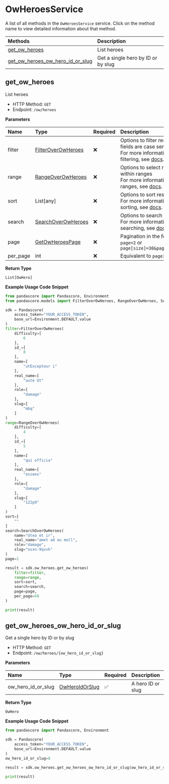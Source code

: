 # OwHeroesService

A list of all methods in the `OwHeroesService` service. Click on the method name to view detailed information about that method.

| Methods                                                               | Description                        |
| :-------------------------------------------------------------------- | :--------------------------------- |
| [get_ow_heroes](#get_ow_heroes)                                       | List heroes                        |
| [get_ow_heroes_ow_hero_id_or_slug](#get_ow_heroes_ow_hero_id_or_slug) | Get a single hero by ID or by slug |

## get_ow_heroes

List heroes

- HTTP Method: `GET`
- Endpoint: `/ow/heroes`

**Parameters**

| Name     | Type                                                  | Required | Description                                                                                                                                         |
| :------- | :---------------------------------------------------- | :------- | :-------------------------------------------------------------------------------------------------------------------------------------------------- |
| filter   | [FilterOverOwHeroes](../models/FilterOverOwHeroes.md) | ❌       | Options to filter results. String fields are case sensitive <br/>For more information on filtering, see [docs](/docs/filtering-and-sorting#filter). |
| range    | [RangeOverOwHeroes](../models/RangeOverOwHeroes.md)   | ❌       | Options to select results within ranges <br/>For more information on ranges, see [docs](/docs/filtering-and-sorting#range).                         |
| sort     | List[any]                                             | ❌       | Options to sort results <br/>For more information on sorting, see [docs](/docs/filtering-and-sorting#sort).                                         |
| search   | [SearchOverOwHeroes](../models/SearchOverOwHeroes.md) | ❌       | Options to search results <br/>For more information on searching, see [docs](/docs/filtering-and-sorting#search).                                   |
| page     | [GetOwHeroesPage](../models/GetOwHeroesPage.md)       | ❌       | Pagination in the form of `page=2` or `page[size]=30&page[number]=2`                                                                                |
| per_page | int                                                   | ❌       | Equivalent to `page[size]`                                                                                                                          |

**Return Type**

`List[OwHero]`

**Example Usage Code Snippet**

```python
from pandascore import Pandascore, Environment
from pandascore.models import FilterOverOwHeroes, RangeOverOwHeroes, SearchOverOwHeroes

sdk = Pandascore(
    access_token="YOUR_ACCESS_TOKEN",
    base_url=Environment.DEFAULT.value
)
filter=FilterOverOwHeroes(
    difficulty=[
        6
    ],
    id_=[
        8
    ],
    name=[
        "utExcepteur i"
    ],
    real_name=[
        "aute Ut"
    ],
    role=[
        "damage"
    ],
    slug=[
        "mbq"
    ]
)
range=RangeOverOwHeroes(
    difficulty=[
        4
    ],
    id_=[
        5
    ],
    name=[
        "qui officia"
    ],
    real_name=[
        "esseex"
    ],
    role=[
        "damage"
    ],
    slug=[
        "122p9"
    ]
)
sort=[
    ""
]
search=SearchOverOwHeroes(
    name="Utea et ir",
    real_name="amet ad eu moll",
    role="damage",
    slug="osxn-9qxvk"
)
page=1

result = sdk.ow_heroes.get_ow_heroes(
    filter=filter,
    range=range,
    sort=sort,
    search=search,
    page=page,
    per_page=50
)

print(result)
```

## get_ow_heroes_ow_hero_id_or_slug

Get a single hero by ID or by slug

- HTTP Method: `GET`
- Endpoint: `/ow/heroes/{ow_hero_id_or_slug}`

**Parameters**

| Name               | Type                                          | Required | Description       |
| :----------------- | :-------------------------------------------- | :------- | :---------------- |
| ow_hero_id_or_slug | [OwHeroIdOrSlug](../models/OwHeroIdOrSlug.md) | ✅       | A hero ID or slug |

**Return Type**

`OwHero`

**Example Usage Code Snippet**

```python
from pandascore import Pandascore, Environment

sdk = Pandascore(
    access_token="YOUR_ACCESS_TOKEN",
    base_url=Environment.DEFAULT.value
)
ow_hero_id_or_slug=8

result = sdk.ow_heroes.get_ow_heroes_ow_hero_id_or_slug(ow_hero_id_or_slug=ow_hero_id_or_slug)

print(result)
```

<!-- This file was generated by liblab | https://liblab.com/ -->
